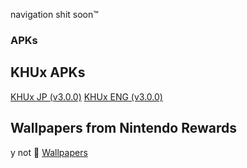 <title>go away okthx</title>

navigation shit soon™

### APKs

## KHUx APKs
<a href="./apk/KHUx_JP_3.0.0.apk" download="KHUx JP (3.0.0).apk">KHUx JP (v3.0.0)</a>
<a href="./apk/KHUx_ENG_3.0.0.apk" download="KHUx ENG (3.0.0).apk">KHUx ENG (v3.0.0)</a>


## Wallpapers from Nintendo Rewards

y not :shrug:
<a href="./wallpapers">Wallpapers</a>
